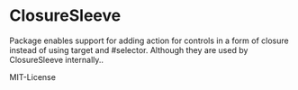 # ClosureSleeve

Package enables support for adding action for controls in a form of closure instead of using target and #selector. Although they are used by ClosureSleeve internally..

MIT-License

